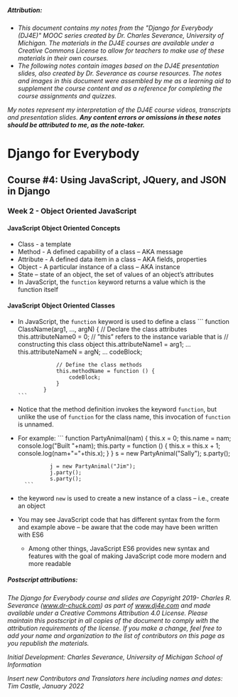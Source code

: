 ##### **Attribution:**  
- *This document contains my notes from the "Django for Everybody (DJ4E)" MOOC series created by Dr. Charles Severance, University of Michigan. The materials in the DJ4E courses are available under a Creative Commons License to allow for teachers to make use of these materials in their own courses.*  
- *The following notes contain images based on the DJ4E presentation slides, also created by Dr. Severance as course resources. The notes and images in this document were assembled by me as a learning aid to supplement the course content and as a reference for completing the course assignments and quizzes.*

*My notes represent my interpretation of the DJ4E course videos, transcripts and presentation slides.* ***Any content errors or omissions in these notes should be attributed to me, as the note-taker.***



# Django for Everybody

## Course #4: Using JavaScript, JQuery, and JSON in Django

### Week 2 - Object Oriented JavaScript

#### JavaScript Object Oriented Concepts

-	Class - a template
-	Method - A defined capability of a class – AKA message
-	Attribute - A defined data item in a class – AKA fields, properties
-	Object - A particular instance of a class – AKA instance
-	State – state of an object, the set of values of an object’s attributes
-	In JavaScript, the `function` keyword returns a value which is the function itself


#### JavaScript Object Oriented Classes

-	In JavaScript, the `function` keyword is used to define a class
        ```
                function ClassName(arg1, …, argN) {
                    // Declare the class attributes
                    this.attributeName0 = 0;
                    // ”this” refers to the instance variable that is
                    // constructing this class object
                    this.attributeName1 = arg1;
                    …
                    this.attributeNameN = argN;
                    …
                    codeBlock;    

                    // Define the class methods
                    this.methodName = function () {
                        codeBlock;
                    }
                }
        ```
- Notice that the method definition invokes the keyword `function`, but unlike the use of `function` for the class name, this invocation of `function` is unnamed.
- For example:
        ```
                function PartyAnimal(nam) {
                    this.x = 0;
                    this.name = nam;
                    console.log("Built "+nam);
                    this.party = function () {
                        this.x = this.x + 1;
                        console.log(nam+"="+this.x);
                    }
                }
                s = new PartyAnimal("Sally");
                s.party();    

                j = new PartyAnimal("Jim");
                j.party();
                s.party();
        ```
-	the keyword `new` is used to create a new instance of a class – i.e., create an object


-	You may see JavaScript  code that has different syntax from the form and example above – be aware that the code may have been written with ES6
    -	Among other things, JavaScript ES6 provides new syntax and features with the goal of making JavaScript code more modern and more readable





##### Postscript attributions:

*The Django for Everybody course and slides are Copyright 2019-  Charles R. Severance (www.dr-chuck.com) as part of www.dj4e.com and made available under a Creative Commons Attribution 4.0 License.  Please maintain this postscript in all copies of the document to comply with the attribution requirements of the license.  If you make a change, feel free to add your name and organization to the list of contributors on this page as you republish the materials.*

*Initial Development: Charles Severance, University of Michigan School of Information*

*Insert new Contributors and Translators here including names and dates:*  
*Tim Castle, January 2022*
